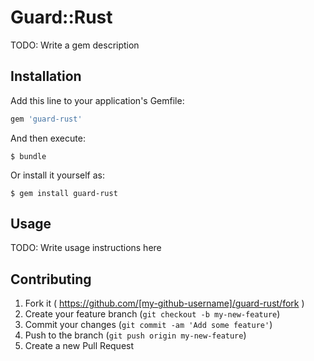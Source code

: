# Guard::Rust

TODO: Write a gem description

## Installation

Add this line to your application's Gemfile:

```ruby
gem 'guard-rust'
```

And then execute:

    $ bundle

Or install it yourself as:

    $ gem install guard-rust

## Usage

TODO: Write usage instructions here

## Contributing

1. Fork it ( https://github.com/[my-github-username]/guard-rust/fork )
2. Create your feature branch (`git checkout -b my-new-feature`)
3. Commit your changes (`git commit -am 'Add some feature'`)
4. Push to the branch (`git push origin my-new-feature`)
5. Create a new Pull Request

